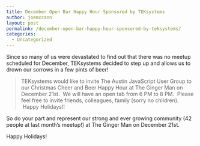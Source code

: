```yaml
---
title: December Open Bar Happy Hour Sponsored by TEKsystems
author: joemccann
layout: post
permalink: /december-open-bar-happy-hour-sponsored-by-teksystems/
categories:
  - Uncategorized
---
```

Since so many of us were devastated to find out that there was no meetup scheduled for December, TEKsystems decided to step up and allows us to drown our sorrows in a few pints of beer!

> TEKsystems would like to invite The Austin JavaScript User Group to our Christmas Cheer and Beer Happy Hour at The Ginger Man on December 21st.  We will have an open tab from 6 PM to 8 PM.  Please feel free to invite friends, colleagues, family (sorry no children).  Happy Holidays!!

So do your part and represent our strong and ever growing community (42 people at last month&#8217;s meetup!) at The Ginger Man on December 21st.

Happy Holidays!